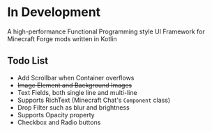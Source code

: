 # In Development
A high-performance Functional Programming style UI Framework for Minecraft Forge mods written in Kotlin

## Todo List
* Add Scrollbar when Container overflows
* ~~Image Element and Background Images~~
* Text Fields, both single line and multi-line
* Supports RichText (Minecraft Chat's `Component` class)
* Drop Filter such as blur and brightness
* Supports Opacity property
* Checkbox and Radio buttons